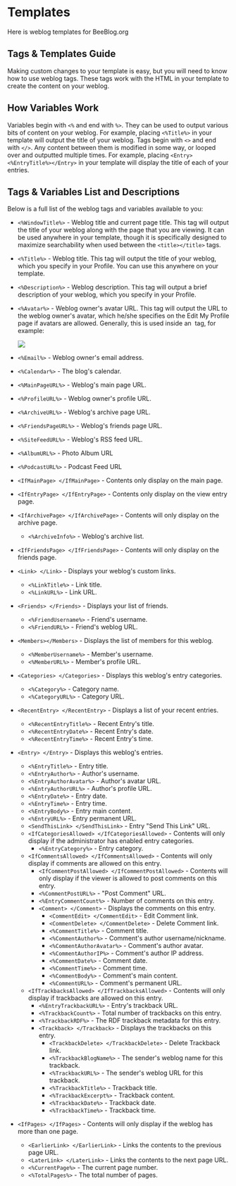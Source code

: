 # Templates
Here is weblog templates for BeeBlog.org

## Tags & Templates Guide

Making custom changes to your template is easy, but you will need to know how to
use weblog tags. These tags work with the HTML in your template to create the
content on your weblog.

## How Variables Work
Variables begin with `<%` and end with `%>`. They can be used to output various
bits of content on your weblog. For example, placing `<%Title%>` in your template
will output the title of your weblog. Tags begin with `<>` and end with `</>`.
Any content between them is modified in some way, or looped over and outputted
multiple times. For example, placing `<Entry><%EntryTitle%></Entry>` in your
template will display the title of each of your entries.

## Tags & Variables List and Descriptions

Below is a full list of the weblog tags and variables available to you:

- `<%WindowTitle%>` - Weblog title and current page title. This tag will output the title of your weblog along with the page that you are viewing. It can be used anywhere in your template, though it is specifically designed to maximize searchability when used between the `<title></title>` tags.
- `<%Title%>` - Weblog title. This tag will output the title of your weblog, which you specify in your Profile. You can use this anywhere on your template.
- `<%Description%>` - Weblog description. This tag will output a brief description of your weblog, which you specify in your Profile.
- `<%Avatar%>` - Weblog owner's avatar URL. This tag will output the URL to the weblog owner's avatar, which he/she specifies on the Edit My Profile page if avatars are allowed. Generally, this is used inside an <img> tag, for example:

    <img src="<%Avatar%>" border="0">

- `<%Email%>` - Weblog owner's email address.
- `<%Calendar%>` - The blog's calendar.
- `<%MainPageURL%>` - Weblog's main page URL.
- `<%ProfileURL%>` - Weblog owner's profile URL.
- `<%ArchiveURL%>` - Weblog's archive page URL.
- `<%FriendsPageURL%>` - Weblog's friends page URL.
- `<%SiteFeedURL%>` - Weblog's RSS feed URL.
- `<%AlbumURL%>` - Photo Album URL
- `<%PodcastURL%>` - Podcast Feed URL
- `<IfMainPage> </IfMainPage>` - Contents only display on the main page.
- `<IfEntryPage> </IfEntryPage>` - Contents only display on the view entry page.
- `<IfArchivePage> </IfArchivePage>` - Contents will only display on the archive page.
  - `<%ArchiveInfo%>` - Weblog's archive list.
- `<IfFriendsPage> </IfFriendsPage>` - Contents will only display on the friends page.
- `<Link> </Link>` - Displays your weblog's custom links.
  - `<%LinkTitle%>` - Link title.
  - `<%LinkURL%>` - Link URL.
- `<Friends> </Friends>` - Displays your list of friends.
  - `<%FriendUsername%>` - Friend's username.
  - `<%FriendURL%>` - Friend's weblog URL.
- `<Members></Members>` - Displays the list of members for this weblog.
  - `<%MemberUsername%>` - Member's username.
  - `<%MemberURL%>` - Member's profile URL.
- `<Categories> </Categories>` - Displays this weblog's entry categories.
  - `<%Category%>` - Category name.
  - `<%CategoryURL%>` - Category URL.
- `<RecentEntry> </RecentEntry>` - Displays a list of your recent entries.
  - `<%RecentEntryTitle%>` - Recent Entry's title.
  - `<%RecentEntryDate%>` - Recent Entry's date.
  - `<%RecentEntryTime%>` - Recent Entry's time.
- `<Entry> </Entry>` - Displays this weblog's entries.
  - `<%EntryTitle%>` - Entry title.
  - `<%EntryAuthor%>` - Author's username.
  - `<%EntryAuthorAvatar%>` - Author's avatar URL.
  - `<%EntryAuthorURL%>` - Author's profile URL.
  - `<%EntryDate%>` - Entry date.
  - `<%EntryTime%>` - Entry time.
  - `<%EntryBody%>` - Entry main content.
  - `<%EntryURL%>` - Entry permanent URL.
  - `<SendThisLink> </SendThisLink>` - Entry "Send This Link" URL.
  - `<IfCategoriesAllowed> </IfCategoriesAllowed>` - Contents will only display if the administrator has enabled entry categories.
    - `<%EntryCategory%>` - Entry category.
  - `<IfCommentsAllowed> </IfCommentsAllowed>` - Contents will only display if comments are allowed on this entry.
    - `<IfCommentPostAllowed> </IfCommentPostAllowed>` - Contents will only display if the viewer is allowed to post comments on this entry.
    - `<%CommentPostURL%>` - "Post Comment" URL.
    - `<%EntryCommentCount%>` - Number of comments on this entry.
    - `<Comment> </Comment>` - Displays the comments on this entry.
      - `<CommentEdit> </CommentEdit>` - Edit Comment link.
      - `<CommentDelete> </CommentDelete>` - Delete Comment link.
      - `<%CommentTitle%>` - Comment title.
      - `<%CommentAuthor%>` - Comment's author username/nickname.
      - `<%CommentAuthorAvatar%>` - Comment's author avatar.
      - `<%CommentAuthorIP%>` - Comment's author IP address.
      - `<%CommentDate%>` - Comment date.
      - `<%CommentTime%>` - Comment time.
      - `<%CommentBody%>` - Comment's main content.
      - `<%CommentURL%>` - Comment's permanent URL.
  - `<IfTrackbacksAllowed> </IfTrackbacksAllowed>` - Contents will only display if trackbacks are allowed on this entry.
    - `<%EntryTrackbackURL%>` - Entry's trackback URL.
    - `<%TrackbackCount%>` - Total number of trackbacks on this entry.
    - `<%TrackbackRDF%>` - The RDF trackback metadata for this entry.
    - `<Trackback> </Trackback>` - Displays the trackbacks on this entry.
      - `<TrackbackDelete> </TrackbackDelete>` - Delete Trackback link.
      - `<%TrackbackBlogName%>` - The sender's weblog name for this trackback.
      - `<%TrackbackURL%>` - The sender's weblog URL for this trackback.
      - `<%TrackbackTitle%>` - Trackback title.
      - `<%TrackbackExcerpt%>` - Trackback content.
      - `<%TrackbackDate%>` - Trackback date.
      - `<%TrackbackTime%>` - Trackback time.
- `<IfPages> </IfPages>` - Contents will only display if the weblog has more than one page.
    - `<EarlierLink> </EarlierLink>` - Links the contents to the previous page URL.
    - `<LaterLink> </LaterLink>` - Links the contents to the next page URL.
    - `<%CurrentPage%>` - The current page number.
    - `<%TotalPages%>` - The total number of pages.
